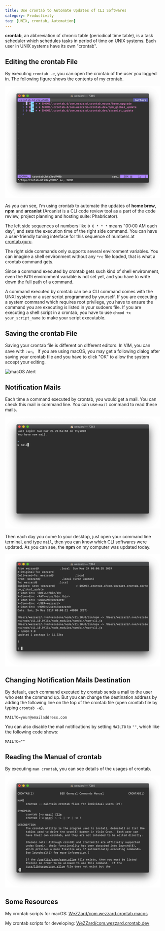 ```yaml
---
title: Use crontab to Automate Updates of CLI Softwares
category: Productivity
tag: [UNIX, crontab, Automation]
---
```


**crontab**, an abbreviation of chronic table (periodical time table), is
a task scheduler which schedules tasks in period of time on UNIX systems.
Each user in UNIX systems have its own "crontab".

## Editing the crontab File

By executing `crontab -e`, you can open the crontab of the user you logged
in. The following figure shows the contents of my crontab.

![Editor of crontab](crontab-e.png "Editor of crontab")

As you can see, I'm using crontab to automate the updates of **home brew**,
**npm** and **arcanist** (Arcanist is a CLI code review tool as a part of
the code review, project planning and hosting suite: Phabricator).

The left side sequences of numbers like `0 0 * * *` means "00:00 AM each
day", and sets the execution time of the right side command. You can have
a user-friendly tuning interface for this sequence of numbers at
[crontab.guru](https://crontab.guru).

The right side commands only supports several environment variables. You
can imagine a shell environment without any `*rc` file loaded, that is
what a crontab command gets.

Since a command executed by crontab gets such kind of shell environment,
even the `PATH` environment variable is not set yet, and you have to write
down the full path of a command.

A command executed by crontab can be a CLI command comes with the UNXI
system or a user script programmed by yourself. If you are executing a
system command which requires root privilege, you have to ensure the
command you are executing is listed in your sudoers file. If you are
executing a shell script in a crontab, you have to use
`chmod +x your_script_name` to make your script executable.

## Saving the crontab File

Saving your crontab file is different on different editors. In VIM, you
can save with `:w⏎`。 If you are using macOS, you may get a following
dialog after saving your crontab file and you have to click "OK" to allow
the system accept your editing.

![macOS Alert](macos-alert.png "macOS Alert")

## Notification Mails

Each time a command executed by crontab, you would get a mail. You can
check this mail in command line. You can use `mail` command to read these
mails.

![crontab mails](crontab-mails.png "crontab Mails")

Then each day you come to your desktop, just open your command line
terminal, and type `mail`, then you can know which CLI softwares were
updated. As you can see, the **npm** on my computer was updated today.

![crontab Mails Contents](crontab-mails-contents.png "crontab Mails Contents")

## Changing Notification Mails Destination

By default, each command executed by crontab sends a mail to the user who
sets the command up. But you can change the destination address by adding
the following line on the top of the crontab file (open crontab file by
typing `crontab -e`).

```crontab
MAILTO=your@emailaddress.com
``` 

You can also disable the mail notifications by setting `MAILTO` to `""`,
which like the following code shows:

```crontab
MAILTO=""
``` 

## Reading the Manual of crontab

By executing `man crontab`, you can see details of the usages of crontab.

![Manual of crontab](ctontab-man.png "Manual of crontab")

## Some Resources

My crontab scripts for macOS: [WeZZard/com.wezzard.crontab.macos](https://github.com/WeZZard/com.wezzard.crontab.macos)

My crontab scripts for developing: [WeZZard/com.wezzard.crontab.dev](https://github.com/WeZZard/com.wezzard.crontab.dev)
